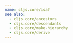 ```yaml
---
name: cljs.core/isa?
see also:
  - cljs.core/ancestors
  - cljs.core/descendants
  - cljs.core/make-hierarchy
  - cljs.core/derive
---
```


